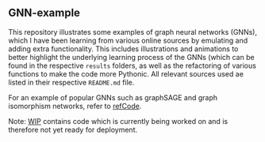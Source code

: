 ## GNN-example
This repository illustrates some examples of graph neural networks (GNNs), which I have been learning from various online sources by emulating and adding extra functionality.
This includes illustrations and animations to better highlight the underlying learning process of the GNNs (which can be found in the respective `results` folders, as well as the refactoring of various functions to make the code more Pythonic.
All relevant sources used ae listed in their respective `README.md` file.

For an example of popular GNNs such as graphSAGE and graph isomorphism networks, refer to [refCode](refCode).

Note: [WIP](WIP) contains code which is currently being worked on and is therefore not yet ready for deployment.